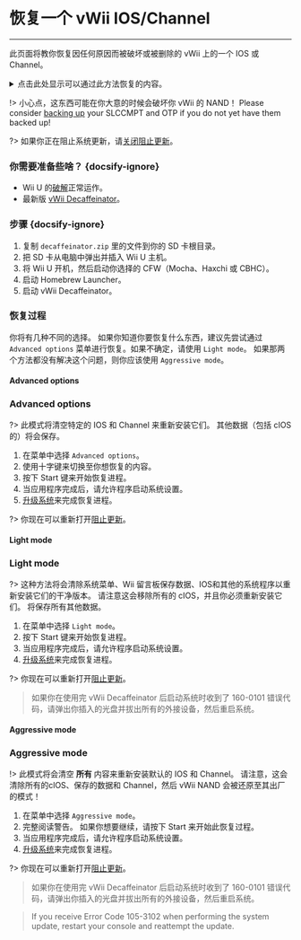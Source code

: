# 恢复一个 vWii IOS/Channel
---
此页面将教你恢复因任何原因而被破坏或被删除的 vWii 上的一个 IOS 或 Channel。

<details>
<summary>点击此处显示可以通过此方法恢复的内容。</summary>

- Wii Menu Manual
- vWii System Channel
- Region Select
- System Menu
- Mii Channel
- Wii U Menu
- Wii Shop Channel
- IOS 9
- IOS 12
- IOS 13
- IOS 14
- IOS 15
- IOS 17
- IOS 21
- IOS 22
- IOS 28
- IOS 31
- IOS 33
- IOS 34
- IOS 35
- IOS 36
- IOS 37
- IOS 38
- IOS 41
- IOS 43
- IOS 45
- IOS 46
- IOS 48
- IOS 53
- IOS 55
- IOS 56
- IOS 57
- IOS 58
- IOS 59
- IOS 62
- IOS 80
- BC-NAND
- BC-WFS

</details>

!> 小心点，这东西可能在你大意的时候会破坏你 vWii 的 NAND！ Please consider [backing up](vwii/nand-backup) your SLCCMPT and OTP if you do not yet have them backed up!

?> 如果你正在阻止系统更新，请[关闭阻止更新](unblock-updates)。

### 你需要准备些啥？ {docsify-ignore}

- Wii U 的[破解](introduction)正常运作。
- 最新版 [vWii Decaffeinator](https://github.com/GaryOderNichts/vWii-Decaffeinator/releases)。

### 步骤 {docsify-ignore}

1. 复制 `decaffeinator.zip` 里的文件到你的 SD 卡根目录。
1. 把 SD 卡从电脑中弹出并插入 Wii U 主机。
1. 将 Wii U 开机，然后启动你选择的 CFW（Mocha、Haxchi 或 CBHC）。
1. 启动 Homebrew Launcher。
1. 启动 vWii Decaffeinator。

### 恢复过程

你将有几种不同的选择。 如果你知道你要恢复什么东西，建议先尝试通过 `Advanced options` 菜单进行恢复。如果不确定，请使用 `Light mode`。 如果那两个方法都没有解决这个问题，则你应该使用 `Aggressive mode`。

<!-- tabs:start -->

#### **Advanced options**

### Advanced options

?> 此模式将清空特定的 IOS 和 Channel 来重新安装它们。 其他数据（包括 cIOS 的）将会保存。

1. 在菜单中选择 `Advanced options`。
1. 使用十字键来切换至你想恢复的内容。
1. 按下 Start 键来开始恢复进程。
1. 当应用程序完成后，请允许程序启动系统设置。
1. [升级系统](https://en-americas-support.nintendo.com/app/answers/detail/a_id/1136/~/how-to-perform-a-system-update)来完成恢复进程。

?> 你现在可以重新打开[阻止更新](block-updates)。

#### **Light mode**

### Light mode

?> 这种方法将会清除系统菜单、Wii 留言板保存数据、IOS和其他的系统程序以重新安装它们的干净版本。 请注意这会移除所有的 cIOS，并且你必须重新安装它们。 将保存所有其他数据。

1. 在菜单中选择 `Light mode`。
1. 按下 Start 键来开始恢复进程。
1. 当应用程序完成后，请允许程序启动系统设置。
1. [升级系统](https://en-americas-support.nintendo.com/app/answers/detail/a_id/1136/~/how-to-perform-a-system-update)来完成恢复进程。

?> 你现在可以重新打开[阻止更新](block-updates)。

> 如果你在使用完 vWii Decaffeinator 后启动系统时收到了 160-0101 错误代码，请弹出你插入的光盘并拔出所有的外接设备，然后重启系统。

#### **Aggressive mode**

### Aggressive mode

!> 此模式将会清空 **所有** 内容来重新安装默认的 IOS 和 Channel。 请注意，这会清除所有的clOS、保存的数据和 Channel，然后 vWii NAND 会被还原至其出厂的模式！

1. 在菜单中选择 `Aggressive mode`。
1. 完整阅读警告。 如果你想要继续，请按下 Start 来开始此恢复过程。
1. 当应用程序完成后，请允许程序启动系统设置。
1. [升级系统](https://en-americas-support.nintendo.com/app/answers/detail/a_id/1136/~/how-to-perform-a-system-update)来完成恢复进程。

?> 你现在可以重新打开[阻止更新](block-updates)。

> 如果你在使用完 vWii Decaffeinator 后启动系统时收到了 160-0101 错误代码，请弹出你插入的光盘并拔出所有的外接设备，然后重启系统。

<!-- tabs:end -->

> If you receive Error Code 105-3102 when performing the system update, restart your console and reattempt the update.
